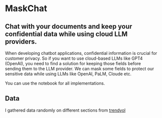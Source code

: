 # MaskChat
## Chat with your documents and keep your confidential data while using cloud LLM providers.

When developing chatbot applications, confidential information is crucial for customer privacy. So if you want to use cloud-based LLMs like GPT4 (OpenAI), you need to find a solution for keeping those fields before sending them to the LLM provider.
We can  mask some fields to protect our sensitive data while using LLMs like OpenAI, PaLM, Cloude etc.

You can use the notebook for all implementations.

## Data
I gathered data randomly on different sections from [trendyol](https://www.trendyol.com/yardim/sorular)
